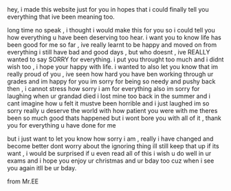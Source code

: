<!DOCTYPE html>
<html lang="en">
<head>
    <meta charset="UTF-8">
    <meta name="viewport" content="width=, initial-scale=1.0">
    <title>Document</title>
</head>
<body>
  hey, i made this website just for you in hopes that i could finally tell you everything that ive been meaning too.

 long time no speak , i thought i would make this for you so i could tell you how everything u have been deserving too hear.
i want you to know life has been good for me so far , ive really learnt to be happy and moved on from everything 
i still have bad and good days , but who doesnt , ive REALLY wanted to say SORRY for everything.
i put you throught too much and i didnt wish too , i hope your happy with life. 
i wanted to also let you know that im really proud of you , ive seen how hard you have ben working through ur grades and im happy for you 
im sorry for being so needy and pushy back then , i cannot stress how sorry i am for everything 
also im sorry for laughing when ur grandad died i lost mine too back in the summer and i cant imagine how u felt 
it mustve been horrible and i just laughed im so sorry really u deserve the world with how patient you were with me 
theres been so much good thats happened but i wont bore you with all of it , thank you for everything u have done for me 

but i just want to let you know how sorry i am , really i have changed and become better 
dont worry about the ignoring thing ill still keep that up if its want , i would be surprised if u even read all of this 
i wish u do well in ur exams and i hope you enjoy ur christmas and ur bday too cuz when i see you again itll be ur bday. 

from Mr.EE
</body>
</html>
